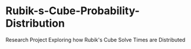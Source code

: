 # Rubik-s-Cube-Probability-Distribution
Research Project Exploring how Rubik's Cube Solve Times are Distributed
